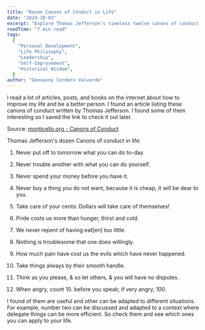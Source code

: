 ```yaml
---
title: "Dozen Canons of Conduct in Life"
date: "2024-10-03"
excerpt: "Explore Thomas Jefferson's timeless twelve canons of conduct and discover how these 18th-century principles can be adapted and applied to modern life and professional development."
readTime: "7 min read"
tags:
  [
    "Personal Development",
    "Life Philosophy",
    "Leadership",
    "Self-Improvement",
    "Historical Wisdom",
  ]
author: "Geovanny Cordero Valverde"
---
```


I read a lot of articles, posts, and books on the internet about how to improve my life and be a better person. I found
an article listing these canons of conduct written by Thomas Jefferson. I found some of them interesting so I saved the
link to check it out later.

Source: [monticello.org - Canons of Conduct](https://www.monticello.org/research-education/thomas-jefferson-encyclopedia/canons-conduct/)

Thomas Jefferson's dozen Canons of conduct in life:

1. Never put off to tomorrow what you can do to-day.

2. Never trouble another with what you can do yourself.

3. Never spend your money before you have it.

4. Never buy a thing you do not want, because it is cheap, it will be dear to you.

5. Take care of your cents: Dollars will take care of themselves!

6. Pride costs us more than hunger, thirst and cold.

7. We never repent of having eat[en] too little.

8. Nothing is troublesome that one does willingly.

9. How much pain have cost us the evils which have never happened.

10. Take things always by their smooth handle.

11. Think as you please, & so let others, & you will have no disputes.

12. When angry, count 10. before you speak; if very angry, 100.

I found of them are useful and other can be adapted to different situations. For example, number two can be discussed
and adapted to a context where delegate things can be more efficient. So check them and see which ones you can apply to
your life.
